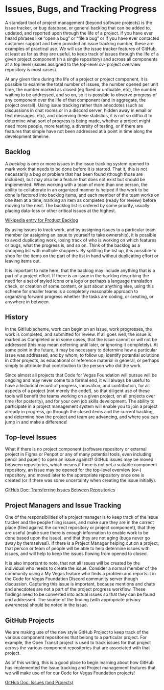 <!--
 Copyright (C) 2022 Code for Vegas Foundation
 
 This file is part of doc-cfv-howtos.
 
 doc-cfv-howtos is free software: you can redistribute it and/or modify
 it under the terms of the GNU General Public License as published by
 the Free Software Foundation, either version 3 of the License, or
 (at your option) any later version.
 
 doc-cfv-howtos is distributed in the hope that it will be useful,
 but WITHOUT ANY WARRANTY; without even the implied warranty of
 MERCHANTABILITY or FITNESS FOR A PARTICULAR PURPOSE.  See the
 GNU General Public License for more details.
 
 You should have received a copy of the GNU General Public License
 along with doc-cfv-howtos.  If not, see <http://www.gnu.org/licenses/>.
-->

# Issues, Bugs, and Tracking Progress

A standard tool of project management (beyond software projects) is the issue tracker, or bug database, or general backlog that can be added to, updated, and reported upon through the life of a project. If you have ever heard phrases like “open a bug” or “file a bug” or if you have ever contacted customer support and been provided an issue tracking number, these are examples of practical use. We will use the issue tracker features of GitHub, at least as far as they are useful, to keep track of issues through the life of a given project component (in a single repository) and across all components at a top level (issues assigned to the top-level ov- project overview repository is most cases).

At any given time during the life of a project or project component, it is possible to examine the total number of issues, the number opened per unit time, the number marked as closed (eg fixed or unfixable, etc), the number waiting to be addressed, and so on, so it is possible to observe progress of any component over the life of that component (and in aggregate, the project overall). Using issue tracking rather than anecdotes (such as discussions in chat rooms or in a discord server, hidden away in email or text messages, etc), and observing these statistics, it is not so difficult to determine what sort of progress is being made, whether a project might need more people, more testing, a diversity of testing, or if there are features that simple have not been addressed at a point in time along the development timeline.

## Backlog

A *backlog* is one or more issues in the issue tracking system opened to mark work that needs to be done before it is started. That it, this is not necessarily a bug or problem that has been found (though those are included), but may also be a feature that does not exist but should be implemented. When working with a team of more than one person, the ability to collaborate in an organized manner is helped if the work to be done is factored into backlog items, and each member of the team works on one item at a time, marking an item as completed (ready for review) before moving to the next. The backlog list is ordered by some priority, usually placing data-loss or other critical issues at the highest.

[Wikipedia entry for Product Backlog](https://en.wikipedia.org/wiki/Product_backlog)

By using issues to track work, and by assigning issues to a particular team member (or assigning an issue to yourself to take ownership), it is possible to avoid duplicating work, losing track of who is working on which features or bugs, what the progress is, and so on. Think of the backlog as a shopping list with multiple shoppers. By splitting the list up, it is possible to shop for the items on the part of the list in hand without duplicating effort or leaving items out.

It is important to note here, that the backlog may include anything that is a part of a project effort. If there is an issue in the backlog describing the need for a set of styled icons or a logo or perhaps a language translation check, or creation of some content, or just about anything else, using this scheme for smaller teams is a completely reasonable approach to organizing forward progress whether the tasks are coding, or creating, or anywhere in between.

## History

In the GitHub scheme, work can begin on an issue, work progresses, the work is completed, and submitted for review. If all goes well, the issue is marked as Completed or in some cases, that the issue cannot or will not be addressed (this may mean deferring until later, or ignoring it completely). At some point in the future, it may be necessary to determine how a particular issue was addressed, and by whom, to follow up, identify potential solutions in other projects, as educational or reference material in general, or perhaps simply to attribute that contribution to the person who did the work.

Since almost all projects that Code for Vegas Foundation will pursue will be ongoing and may never come to a formal end, it will always be useful to have a historical record of progress, innovation, and contribution, for all aspects of a project (not merely the code!), so that diligent use of these tools will benefit the teams working on a given project, on all projects over time (for posterity), and for your own job skills development. The ability to participate in a project management system will enable you to join a project already in progress, go through the closed items and the current backlog, and determine how the project and team are advancing, and where you can jump in and make a difference!

## Top-level Issues

What if there is no project component (software repository or external project in Figma or Penpot or any of many potential tools, even including pencil and paper) to open an issue against? GitHub issues may be moved between repositories, which means if there is not yet a suitable component repository, an issue may be opened for the top-level overview (ov-) repository, and moved later to the appropriate repository once one is created (or if there was some uncertainty when creating the issue initially).

[GitHub Doc: Transferring Issues Between Repositories](https://docs.github.com/en/issues/tracking-your-work-with-issues/transferring-an-issue-to-another-repository)

## Project Managers and Issue Tracking

One of the responsibilities of a project manager is to keep track of the issue tracker and the people filing issues, and make sure they are in the correct place (filed against the correct repository or project component), that they are useful (make sure there is enough information to enable work to be done based upon the issue), and that they are not aging (bugs never go away by themselves!). If there is a Project Manager helping out on a project, that person or team of people will be able to help determine issues with issues, and will help to keep the issues flowing from opened to closed.

It is also important to note, that not all issues will be created by the individual who needs to create the issue. Consider a normal member of the community using a My Vegas feature who finds a problem and reports it in the Code for Vegas Foundation Discord community server though discussion. Capturing this issue is important, because mentions and chats and anecdotes are not a part of the project progress workflow. These findings need to be converted into actual issues so that they can be found and addressed. The source of the finding (with appropriate privacy awareness) should be noted in the issue.

## GitHub Projects

We are making use of the new style GitHub Project to keep track of the various component repositories that belong to a particular project. For example, the Open Transit project is used to track issues for that project across the various component repositories that are associated with that project.

As of this writing, this is a good place to begin learning about how GitHub has implemented the Issue tracking and Project management features that we will make use of for our Code for Vegas Foundation projects!

[GitHub Doc: Issues (and Projects)](https://docs.github.com/en/issues)
